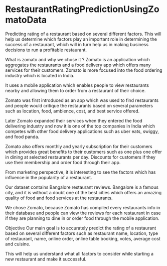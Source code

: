 # RestaurantRatingPredictionUsingZomatoData
Predicting rating of a restaurant based on several different factors. This will help us determine which factors play an important role in determining the success of a restaurant, which will in turn help us in making business decisions to run a profitable restaurant. 

What is zomato and why we chose it ?
Zomato is an application which aggregates the restaurants and a food delivery app which offers many services for their customers. Zomato is more focused into the food ordering industry which is located in India. 

It uses a mobile application which enables people to view restaurants nearby and allowing them to order from a restaurant of their choice.	

Zomato was first introduced as an app which was used to find restaurants and people would critique the restaurants based on several parameters such as location, food, ambience, cost, and best service offered.	

Later Zomato expanded their services when they entered the food delivering industry and now it is one of the top companies in India which competes with other food delivery applications such as uber eats, swiggy, and food panda.	

Zomato also offers monthly and yearly subscription for their customers which provides great benefits to their customers such as one plus one offer in dining at selected restaurants per day. Discounts for customers if they use their membership and order food through their app.

From marketing perspective, it is interesting to see the factors which has influence in the popularity of a restaurant. 

Our dataset contains Bangalore restaurant reviews. Bangalore is a famous city, and it is without a doubt one of the best cities which offers an amazing quality of food and food services at the restaurants. 

We chose Zomato, because Zomato has compiled every restaurants info in their database and people can view the reviews for each restaurant in case if they are planning to dine in or order food through the mobile application.

Objective
Our main goal is to accurately predict the rating of a restaurant based on several different factors such as restaurant name, location, type of restaurant, name, online order, online table booking, votes, average cost and cuisine.

This will help us understand what all factors to consider while starting a new restaurant and make it successful.
